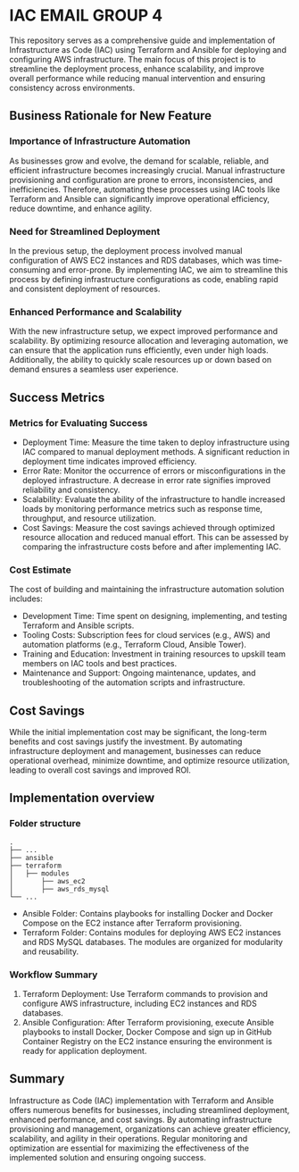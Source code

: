 # IAC EMAIL GROUP 4
This repository serves as a comprehensive guide and implementation of Infrastructure as Code (IAC) using Terraform and Ansible for deploying and configuring AWS infrastructure. The main focus of this project is to streamline the deployment process, enhance scalability, and improve overall performance while reducing manual intervention and ensuring consistency across environments.


## Business Rationale for New Feature
### Importance of Infrastructure Automation
As businesses grow and evolve, the demand for scalable, reliable, and efficient infrastructure becomes increasingly crucial. Manual infrastructure provisioning and configuration are prone to errors, inconsistencies, and inefficiencies. Therefore, automating these processes using IAC tools like Terraform and Ansible can significantly improve operational efficiency, reduce downtime, and enhance agility.

### Need for Streamlined Deployment
In the previous setup, the deployment process involved manual configuration of AWS EC2 instances and RDS databases, which was time-consuming and error-prone. By implementing IAC, we aim to streamline this process by defining infrastructure configurations as code, enabling rapid and consistent deployment of resources.
### Enhanced Performance and Scalability
With the new infrastructure setup, we expect improved performance and scalability. By optimizing resource allocation and leveraging automation, we can ensure that the application runs efficiently, even under high loads. Additionally, the ability to quickly scale resources up or down based on demand ensures a seamless user experience.

## Success Metrics
### Metrics for Evaluating Success
- Deployment Time: Measure the time taken to deploy infrastructure using IAC compared to manual deployment methods. A significant reduction in deployment time indicates improved efficiency.
- Error Rate: Monitor the occurrence of errors or misconfigurations in the deployed infrastructure. A decrease in error rate signifies improved reliability and consistency.
- Scalability: Evaluate the ability of the infrastructure to handle increased loads by monitoring performance metrics such as response time, throughput, and resource utilization.
- Cost Savings: Measure the cost savings achieved through optimized resource allocation and reduced manual effort. This can be assessed by comparing the infrastructure costs before and after implementing IAC.

### Cost Estimate
The cost of building and maintaining the infrastructure automation solution includes:

- Development Time: Time spent on designing, implementing, and testing Terraform and Ansible scripts.
- Tooling Costs: Subscription fees for cloud services (e.g., AWS) and automation platforms (e.g., Terraform Cloud, Ansible Tower).
- Training and Education: Investment in training resources to upskill team members on IAC tools and best practices.
- Maintenance and Support: Ongoing maintenance, updates, and troubleshooting of the automation scripts and infrastructure.

## Cost Savings
While the initial implementation cost may be significant, the long-term benefits and cost savings justify the investment. By automating infrastructure deployment and management, businesses can reduce operational overhead, minimize downtime, and optimize resource utilization, leading to overall cost savings and improved ROI.

## Implementation overview 
### Folder structure

    .
    ├── ...
    ├── ansible                
    ├── terraform               
    │   ├── modules           
    │       ├── aws_ec2         
    │       ├── aws_rds_mysql         
    └── ...
- Ansible Folder: Contains playbooks for installing Docker and Docker Compose on the EC2 instance after Terraform provisioning.
- Terraform Folder: Contains modules for deploying AWS EC2 instances and RDS MySQL databases. The modules are organized for modularity and reusability.
### Workflow Summary
1. Terraform Deployment: Use Terraform commands to provision and configure AWS infrastructure, including EC2 instances and RDS databases.
2. Ansible Configuration: After Terraform provisioning, execute Ansible playbooks to install Docker, Docker Compose and sign up in GitHub Container Registry on the EC2 instance ensuring the environment is ready for application deployment.

## Summary
Infrastructure as Code (IAC) implementation with Terraform and Ansible offers numerous benefits for businesses, including streamlined deployment, enhanced performance, and cost savings. By automating infrastructure provisioning and management, organizations can achieve greater efficiency, scalability, and agility in their operations. Regular monitoring and optimization are essential for maximizing the effectiveness of the implemented solution and ensuring ongoing success.
